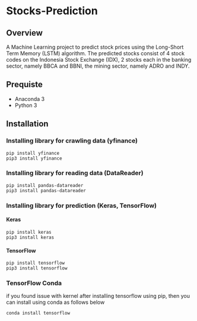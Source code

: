 # Stocks-Prediction
 
## Overview
A Machine Learning project to predict stock prices using the Long-Short Term Memory (LSTM) algorithm. The predicted stocks consist of 4 stock codes on the Indonesia Stock Exchange (IDX), 2 stocks each in the banking sector, namely BBCA and BBNI, the mining sector, namely ADRO and INDY.

## Prequiste
- Anaconda 3
- Python 3

## Installation
### Installing library for crawling data (yfinance)
    pip install yfinance
    pip3 install yfinance

### Installing library for reading data (DataReader)
    pip install pandas-datareader
    pip3 install pandas-datareader

### Installing library for prediction (Keras, TensorFlow)
#### Keras
    pip install keras
    pip3 install keras

#### TensorFlow
    pip install tensorflow
    pip3 install tensorflow

### TensorFlow Conda
if you found issue with kernel after installing tensorflow using pip, then you can install using conda as follows below

    conda install tensorflow


